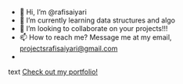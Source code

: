 - 👋 Hi, I’m @rafisaiyari
- 🌱 I’m currently learning data structures and algo
- 💞️ I’m looking to collaborate on your projects!!!
- 📫 How to reach me? Message me at my email, projectsrafisaiyari@gmail.com
- 
text
[Check out my portfolio!](https://portfolio-vite-react-dpsfkdzgb-rafisaiyaris-projects.vercel.app/)
<!---
rafisaiyari/rafisaiyari is a ✨ special ✨ repository because its `README.md` (this file) appears on your GitHub profile.
You can click the Preview link to take a look at your changes.
--->
